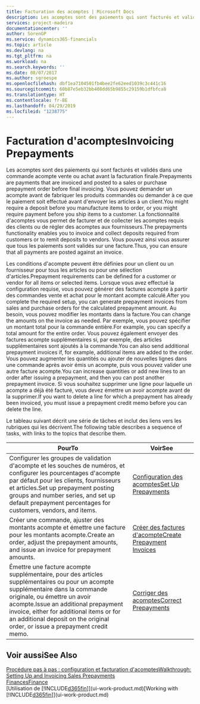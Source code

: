```yaml
---
title: Facturation des acomptes | Microsoft Docs
description: Les acomptes sont des paiements qui sont facturés et validés dans une commande acompte vente ou achat avant la facturation finale. Vous pouvez demander un acompte avant de fabriquer les produits commandés ou demander à ce que le paiement soit effectué avant d'envoyer les articles à un client. La fonctionnalité d'acomptes vous permet de facturer et de collecter les acomptes requis des clients ou de régler des acomptes aux fournisseurs. Vous pouvez ainsi vous assurer que tous les paiements sont validés sur une facture.
services: project-madeira
documentationcenter: ''
author: SorenGP
ms.service: dynamics365-financials
ms.topic: article
ms.devlang: na
ms.tgt_pltfrm: na
ms.workload: na
ms.search.keywords: ''
ms.date: 08/07/2017
ms.author: sgroespe
ms.openlocfilehash: dbf1ea7104501fb4bee2fe62eed1039c3c441c16
ms.sourcegitcommit: 60b87e5eb32bb408dd65b9855c29159b1dfbfca8
ms.translationtype: HT
ms.contentlocale: fr-BE
ms.lasthandoff: 04/29/2019
ms.locfileid: "1238775"
---
```

# <a name="invoicing-prepayments"></a><span data-ttu-id="6a07e-106">Facturation d'acomptes</span><span class="sxs-lookup"><span data-stu-id="6a07e-106">Invoicing Prepayments</span></span>
<span data-ttu-id="6a07e-107">Les acomptes sont des paiements qui sont facturés et validés dans une commande acompte vente ou achat avant la facturation finale.</span><span class="sxs-lookup"><span data-stu-id="6a07e-107">Prepayments are payments that are invoiced and posted to a sales or purchase prepayment order before final invoicing.</span></span> <span data-ttu-id="6a07e-108">Vous pouvez demander un acompte avant de fabriquer les produits commandés ou demander à ce que le paiement soit effectué avant d'envoyer les articles à un client.</span><span class="sxs-lookup"><span data-stu-id="6a07e-108">You might require a deposit before you manufacture items to order, or you might require payment before you ship items to a customer.</span></span> <span data-ttu-id="6a07e-109">La fonctionnalité d'acomptes vous permet de facturer et de collecter les acomptes requis des clients ou de régler des acomptes aux fournisseurs.</span><span class="sxs-lookup"><span data-stu-id="6a07e-109">The prepayments functionality enables you to invoice and collect deposits required from customers or to remit deposits to vendors.</span></span> <span data-ttu-id="6a07e-110">Vous pouvez ainsi vous assurer que tous les paiements sont validés sur une facture.</span><span class="sxs-lookup"><span data-stu-id="6a07e-110">Thus, you can ensure that all payments are posted against an invoice.</span></span>  

 <span data-ttu-id="6a07e-111">Les conditions d'acompte peuvent être définies pour un client ou un fournisseur pour tous les articles ou pour une sélection d'articles.</span><span class="sxs-lookup"><span data-stu-id="6a07e-111">Prepayment requirements can be defined for a customer or vendor for all items or selected items.</span></span> <span data-ttu-id="6a07e-112">Lorsque vous avez effectué la configuration requise, vous pouvez générer des factures acompte à partir des commandes vente et achat pour le montant acompte calculé.</span><span class="sxs-lookup"><span data-stu-id="6a07e-112">After you complete the required setup, you can generate prepayment invoices from sales and purchase orders for the calculated prepayment amount.</span></span> <span data-ttu-id="6a07e-113">Au besoin, vous pouvez modifier les montants dans la facture.</span><span class="sxs-lookup"><span data-stu-id="6a07e-113">You can change the amounts on the invoice as needed.</span></span> <span data-ttu-id="6a07e-114">Par exemple, vous pouvez spécifier un montant total pour la commande entière.</span><span class="sxs-lookup"><span data-stu-id="6a07e-114">For example, you can specify a total amount for the entire order.</span></span> <span data-ttu-id="6a07e-115">Vous pouvez également envoyer des factures acompte supplémentaires si, par exemple, des articles supplémentaires sont ajoutés à la commande.</span><span class="sxs-lookup"><span data-stu-id="6a07e-115">You can also send additional prepayment invoices if, for example, additional items are added to the order.</span></span> <span data-ttu-id="6a07e-116">Vous pouvez augmenter les quantités ou ajouter de nouvelles lignes dans une commande après avoir émis un acompte, puis vous pouvez valider une autre facture acompte.</span><span class="sxs-lookup"><span data-stu-id="6a07e-116">You can increase quantities or add new lines to an order after issuing a prepayment, and then you can post another prepayment invoice.</span></span> <span data-ttu-id="6a07e-117">Si vous souhaitez supprimer une ligne pour laquelle un acompte a déjà été facturé, vous devez émettre un avoir acompte avant de la supprimer.</span><span class="sxs-lookup"><span data-stu-id="6a07e-117">If you want to delete a line for which a prepayment has already been invoiced, you must issue a prepayment credit memo before you can delete the line.</span></span>  

 <span data-ttu-id="6a07e-118">Le tableau suivant décrit une série de tâches et inclut des liens vers les rubriques qui les décrivent.</span><span class="sxs-lookup"><span data-stu-id="6a07e-118">The following table describes a sequence of tasks, with links to the topics that describe them.</span></span>

|<span data-ttu-id="6a07e-119">**Pour**</span><span class="sxs-lookup"><span data-stu-id="6a07e-119">**To**</span></span>|<span data-ttu-id="6a07e-120">**Voir**</span><span class="sxs-lookup"><span data-stu-id="6a07e-120">**See**</span></span>|  
|------------|-------------|  
|<span data-ttu-id="6a07e-121">Configurer les groupes de validation d'acompte et les souches de numéros, et configurer les pourcentages d'acompte par défaut pour les clients, fournisseurs et articles.</span><span class="sxs-lookup"><span data-stu-id="6a07e-121">Set up prepayment posting groups and number series, and set up default prepayment percentages for customers, vendors, and items.</span></span>|[<span data-ttu-id="6a07e-122">Configuration des acomptes</span><span class="sxs-lookup"><span data-stu-id="6a07e-122">Set Up Prepayments</span></span>](finance-set-up-prepayments.md)|
|<span data-ttu-id="6a07e-123">Créer une commande, ajuster des montants acompte et émettre une facture pour les montants acompte.</span><span class="sxs-lookup"><span data-stu-id="6a07e-123">Create an order, adjust the prepayment amounts, and issue an invoice for prepayment amounts.</span></span>|[<span data-ttu-id="6a07e-124">Créer des factures d'acompte</span><span class="sxs-lookup"><span data-stu-id="6a07e-124">Create Prepayment Invoices</span></span>](finance-how-to-create-prepayment-invoices.md)|  
|<span data-ttu-id="6a07e-125">Émettre une facture acompte supplémentaire, pour des articles supplémentaires ou pour un acompte supplémentaire dans la commande originale, ou émettre un avoir acompte.</span><span class="sxs-lookup"><span data-stu-id="6a07e-125">Issue an additional prepayment invoice, either for additional items or for an additional deposit on the original order, or issue a prepayment credit memo.</span></span>|[<span data-ttu-id="6a07e-126">Corriger des acomptes</span><span class="sxs-lookup"><span data-stu-id="6a07e-126">Correct Prepayments</span></span>](finance-how-to-correct-prepayments.md)|  

## <a name="see-also"></a><span data-ttu-id="6a07e-127">Voir aussi</span><span class="sxs-lookup"><span data-stu-id="6a07e-127">See Also</span></span>  
[<span data-ttu-id="6a07e-128">Procédure pas à pas : configuration et facturation d'acomptes</span><span class="sxs-lookup"><span data-stu-id="6a07e-128">Walkthrough: Setting Up and Invoicing Sales Prepayments</span></span>](walkthrough-setting-up-and-invoicing-sales-prepayments.md)  
[<span data-ttu-id="6a07e-129">Finances</span><span class="sxs-lookup"><span data-stu-id="6a07e-129">Finance</span></span>](finance.md)  
<span data-ttu-id="6a07e-130">[Utilisation de [!INCLUDE[d365fin](includes/d365fin_md.md)]](ui-work-product.md)</span><span class="sxs-lookup"><span data-stu-id="6a07e-130">[Working with [!INCLUDE[d365fin](includes/d365fin_md.md)]](ui-work-product.md)</span></span>
